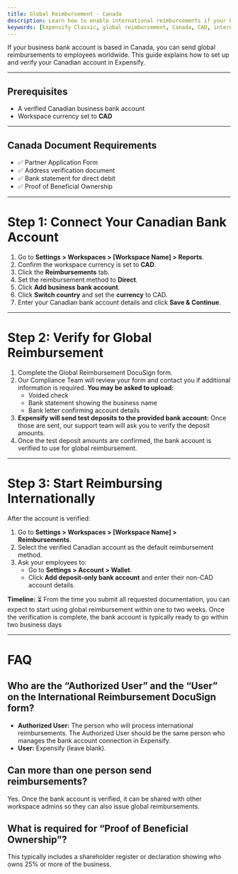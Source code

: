 ```yaml
---
title: Global Reimbursement - Canada
description: Learn how to enable international reimbursements if your business bank account is in Canada.
keywords: [Expensify Classic, global reimbursement, Canada, CAD, international payments, direct deposit, DocuSign, compliance]
---
```

<div id="expensify-classic" markdown="1">

If your business bank account is based in Canada, you can send global reimbursements to employees worldwide. This guide explains how to set up and verify your Canadian account in Expensify.

---

## Prerequisites
- A verified Canadian business bank account
- Workspace currency set to **CAD**

---

## Canada Document Requirements
- ✅ Partner Application Form
- ✅ Address verification document
- ✅ Bank statement for direct debit
- ✅ Proof of Beneficial Ownership

---

# Step 1: Connect Your Canadian Bank Account
1. Go to **Settings > Workspaces > [Workspace Name] > Reports**.
2. Confirm the workspace currency is set to **CAD**.
3. Click the **Reimbursements** tab.
4. Set the reimbursement method to **Direct**.
5. Click **Add business bank account**.
6. Click **Switch country** and set the **currency** to CAD.
7. Enter your Canadian bank account details and click **Save & Continue**.

---

# Step 2: Verify for Global Reimbursement
1. Complete the Global Reimbursement DocuSign form.
2. Our Compliance Team will review your form and contact you if additional information is required.
   **You may be asked to upload:**
   - Voided check
   - Bank statement showing the business name
   - Bank letter confirming account details
3. **Expensify will send test deposits to the provided bank account:** Once those are sent, our support team will ask you to verify the deposit amounts.
4. Once the test deposit amounts are confirmed, the bank account is verified to use for global reimbursement. 

---

# Step 3: Start Reimbursing Internationally
After the account is verified:
1. Go to **Settings > Workspaces > [Workspace Name] > Reimbursements**.
2. Select the verified Canadian account as the default reimbursement method.
3. Ask your employees to:
   - Go to **Settings > Account > Wallet**.
   - Click **Add deposit-only bank account** and enter their non-CAD account details.

**Timeline:** ⏳ From the time you submit all requested documentation, you can expect to start using global reimbursement within one to two weeks. Once the verification is complete, the bank account is typically ready to go within two business days

---

# FAQ

## Who are the “Authorized User” and the “User” on the International Reimbursement DocuSign form?
- **Authorized User:** The person who will process international reimbursements. The Authorized User should be the same person who manages the bank account connection in Expensify.
- **User:** Expensify (leave blank).

## Can more than one person send reimbursements?
Yes. Once the bank account is verified, it can be shared with other workspace admins so they can also issue global reimbursements.

## What is required for “Proof of Beneficial Ownership”?
This typically includes a shareholder register or declaration showing who owns 25% or more of the business.

</div>
